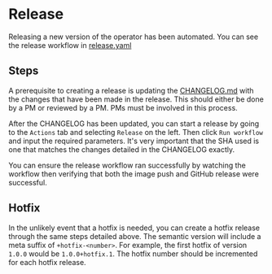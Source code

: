 
# Release

Releasing a new version of the operator has been automated. You can see the release workflow in [release.yaml](../.github/workflows/release.yaml)

## Steps

A prerequisite to creating a release is updating the [CHANGELOG.md](../CHANGELOG.md) with the changes that have been made in the release. This should either be done by a PM or reviewed by a PM. PMs must be involved in this process.

After the CHANGELOG has been updated, you can start a release by going to the `Actions` tab and selecting `Release` on the left. Then click `Run workflow` and input the required parameters. It's very important that the SHA used is one that matches the changes detailed in the CHANGELOG exactly.

You can ensure the release workflow ran successfully by watching the workflow then verifying that both the image push and GitHub release were successful. 

## Hotfix

In the unlikely event that a hotfix is needed, you can create a hotfix release through the same steps detailed above. The semantic version will include a meta suffix of `+hotfix-<number>`. For example, the first hotfix of version `1.0.0` would be `1.0.0+hotfix.1`. The hotfix number should be incremented for each hotfix release.